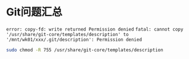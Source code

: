 # Git问题汇总

`error: copy-fd: write returned Permission denied`
`fatal: cannot copy '/usr/share/git-core/templates/description' to '/mnt/wk01/xxx/.git/description': Permission denied`

```bash
sudo chmod -R 755 /usr/share/git-core/templates/description
```